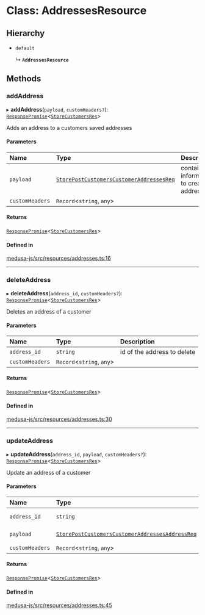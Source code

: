 # Class: AddressesResource

## Hierarchy

- `default`

  ↳ **`AddressesResource`**

## Methods

### addAddress

▸ **addAddress**(`payload`, `customHeaders?`): [`ResponsePromise`](../modules/internal.md#responsepromise)<[`StoreCustomersRes`](../modules/internal.md#storecustomersres)\>

Adds an address to a customers saved addresses

#### Parameters

| Name | Type | Description |
| :------ | :------ | :------ |
| `payload` | [`StorePostCustomersCustomerAddressesReq`](internal.StorePostCustomersCustomerAddressesReq.md) | contains information to create an address |
| `customHeaders` | `Record`<`string`, `any`\> |  |

#### Returns

[`ResponsePromise`](../modules/internal.md#responsepromise)<[`StoreCustomersRes`](../modules/internal.md#storecustomersres)\>

#### Defined in

[medusa-js/src/resources/addresses.ts:16](https://github.com/medusajs/medusa/blob/29135c051/packages/medusa-js/src/resources/addresses.ts#L16)

___

### deleteAddress

▸ **deleteAddress**(`address_id`, `customHeaders?`): [`ResponsePromise`](../modules/internal.md#responsepromise)<[`StoreCustomersRes`](../modules/internal.md#storecustomersres)\>

Deletes an address of a customer

#### Parameters

| Name | Type | Description |
| :------ | :------ | :------ |
| `address_id` | `string` | id of the address to delete |
| `customHeaders` | `Record`<`string`, `any`\> |  |

#### Returns

[`ResponsePromise`](../modules/internal.md#responsepromise)<[`StoreCustomersRes`](../modules/internal.md#storecustomersres)\>

#### Defined in

[medusa-js/src/resources/addresses.ts:30](https://github.com/medusajs/medusa/blob/29135c051/packages/medusa-js/src/resources/addresses.ts#L30)

___

### updateAddress

▸ **updateAddress**(`address_id`, `payload`, `customHeaders?`): [`ResponsePromise`](../modules/internal.md#responsepromise)<[`StoreCustomersRes`](../modules/internal.md#storecustomersres)\>

Update an address of a customer

#### Parameters

| Name | Type | Description |
| :------ | :------ | :------ |
| `address_id` | `string` | id of customer |
| `payload` | [`StorePostCustomersCustomerAddressesAddressReq`](internal.StorePostCustomersCustomerAddressesAddressReq.md) | address update |
| `customHeaders` | `Record`<`string`, `any`\> |  |

#### Returns

[`ResponsePromise`](../modules/internal.md#responsepromise)<[`StoreCustomersRes`](../modules/internal.md#storecustomersres)\>

#### Defined in

[medusa-js/src/resources/addresses.ts:45](https://github.com/medusajs/medusa/blob/29135c051/packages/medusa-js/src/resources/addresses.ts#L45)
